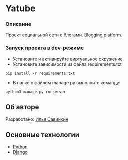 # Yatube
### Описание
Проект социальной сети с блогами.
Blogging platform.

### Запуск проекта в dev-режиме
- Установите и активируйте виртуальное окружение
- Установите зависимости из файла requirements.txt
```
pip install -r requirements.txt
``` 
- В папке с файлом manage.py выполните команду:
```
python3 manage.py runserver
```
## Об авторе
Разработано:
[Илья Савинкин](https://www.linkedin.com/in/ilya-savinkin-6002a711/)

## Основные технологии
- [Python](https://www.python.org/)
- [Django]([https://flask.palletsprojects.com/](https://www.djangoproject.com/)https://www.djangoproject.com/)


